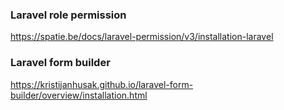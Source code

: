 ### Laravel role permission 
https://spatie.be/docs/laravel-permission/v3/installation-laravel

### Laravel form builder
https://kristijanhusak.github.io/laravel-form-builder/overview/installation.html

### 

